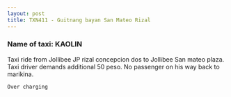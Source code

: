 ```yaml
---
layout: post
title: TXN411 - Guitnang bayan San Mateo Rizal
---
```


### Name of taxi: KAOLIN

Taxi ride from Jollibee JP rizal concepcion dos to Jollibee San mateo plaza. Taxi driver demands additional 50 peso. No passenger on his way back to marikina. 

```Over charging```
